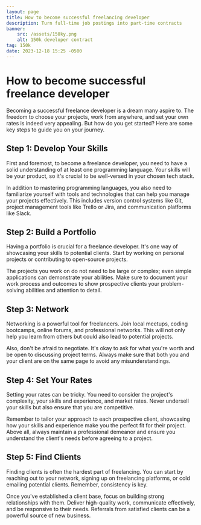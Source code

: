 ```yaml
---
layout: page
title: How to become successful freelancing developer
description: Turn full-time job postings into part-time contracts
banner:
    src: /assets/150ky.png
    alt: 150k developer contract
tag: 150k
date: 2023-12-18 15:25 -0500
---
```


# How to become successful freelance developer

Becoming a successful freelance developer is a dream many aspire to. The freedom
to choose your projects, work from anywhere, and set your own rates is indeed
very appealing. But how do you get started? Here are some key steps to guide you
on your journey.

## Step 1: Develop Your Skills

First and foremost, to become a freelance developer, you need to have a solid
understanding of at least one programming language. Your skills will be your
product, so it's crucial to be well-versed in your chosen tech stack.

In addition to mastering programming languages, you also need to familiarize
yourself with tools and technologies that can help you manage your projects
effectively. This includes version control systems like Git, project management
tools like Trello or Jira, and communication platforms like Slack.

## Step 2: Build a Portfolio

Having a portfolio is crucial for a freelance developer. It's one way of
showcasing your skills to potential clients. Start by working on personal
projects or contributing to open-source projects.

The projects you work on do not need to be large or complex; even simple
applications can demonstrate your abilities. Make sure to document your work
process and outcomes to show prospective clients your problem-solving abilities
and attention to detail.

## Step 3: Network

Networking is a powerful tool for freelancers. Join local meetups, coding
bootcamps, online forums, and professional networks. This will not only help you
learn from others but could also lead to potential projects.

Also, don't be afraid to negotiate. It's okay to ask for what you're worth and
be open to discussing project terms. Always make sure that both you and your
client are on the same page to avoid any misunderstandings.

## Step 4: Set Your Rates

Setting your rates can be tricky. You need to consider the project's complexity,
your skills and experience, and market rates. Never undersell your skills but
also ensure that you are competitive.

Remember to tailor your approach to each prospective client, showcasing how your
skills and experience make you the perfect fit for their project. Above all,
always maintain a professional demeanor and ensure you understand the client's
needs before agreeing to a project.

## Step 5: Find Clients

Finding clients is often the hardest part of freelancing. You can start by
reaching out to your network, signing up on freelancing platforms, or cold
emailing potential clients. Remember, consistency is key.

Once you've established a client base, focus on building strong relationships
with them. Deliver high-quality work, communicate effectively, and be responsive
to their needs. Referrals from satisfied clients can be a powerful source of new
business.
